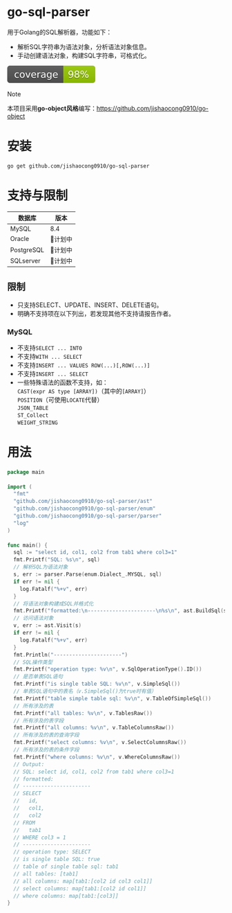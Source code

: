 # go-sql-parser

用于Golang的SQL解析器，功能如下：

* 解析SQL字符串为语法对象，分析语法对象信息。
* 手动创建语法对象，构建SQL字符串，可格式化。

![coverage](https://raw.githubusercontent.com/jishaocong0910/go-sql-parser/b6780c369b7ba1c19d37d570893503172bbeaf3a/.badges/main/coverage.svg)

> [!NOTE]
>
> 本项目采用**go-object风格**编写：https://github.com/jishaocong0910/go-object

# 安装

```shell
go get github.com/jishaocong0910/go-sql-parser
```

# 支持与限制

| 数据库        | 版本    |
|------------|-------|
| MySQL      | 8.4   |
| Oracle     | 🚧计划中 |
| PostgreSQL | 🚧计划中 |
| SQLserver  | 🚧计划中 |

## 限制

* 只支持SELECT、UPDATE、INSERT、DELETE语句。
* 明确不支持项在以下列出，若发现其他不支持请报告作者。

### MySQL

* 不支持`SELECT ... INTO `
* 不支持`WITH ... SELECT`
* 不支持`INSERT ... VALUES ROW(...)[,ROW(...)]`
* 不支持`INSERT ... SELECT`
* 一些特殊语法的函数不支持，如：</br>
  `CAST(expr AS type [ARRAY])`（其中的`[ARRAY]`）</br>
  `POSITION`（可使用`LOCATE`代替）</br>
  `JSON_TABLE`</br>
  `ST_Collect`</br>
  `WEIGHT_STRING`</br>

# 用法

```go
package main

import (
  "fmt"
  "github.com/jishaocong0910/go-sql-parser/ast"
  "github.com/jishaocong0910/go-sql-parser/enum"
  "github.com/jishaocong0910/go-sql-parser/parser"
  "log"
)

func main() {
  sql := "select id, col1, col2 from tab1 where col3=1"
  fmt.Printf("SQL: %s\n", sql)
  // 解析SQL为语法对象
  s, err := parser.Parse(enum.Dialect_.MYSQL, sql)
  if err != nil {
    log.Fatalf("%+v", err)
  }
  // 将语法对象构建成SQL并格式化
  fmt.Printf("formatted:\n----------------------\n%s\n", ast.BuildSql(s, true))
  // 访问语法对象
  v, err := ast.Visit(s)
  if err != nil {
    log.Fatalf("%+v", err)
  }
  fmt.Println("----------------------")
  // SQL操作类型
  fmt.Printf("operation type: %v\n", v.SqlOperationType().ID())
  // 是否单表SQL语句
  fmt.Printf("is single table SQL: %v\n", v.SimpleSql())
  // 单表SQL语句中的表名（v.SimpleSql()为true时有值）
  fmt.Printf("table simple table sql: %v\n", v.TableOfSimpleSql())
  // 所有涉及的表
  fmt.Printf("all tables: %v\n", v.TablesRaw())
  // 所有涉及的表字段
  fmt.Printf("all columns: %v\n", v.TableColumnsRaw())
  // 所有涉及的表的查询字段
  fmt.Printf("select columns: %v\n", v.SelectColumnsRaw())
  // 所有涉及的表的条件字段
  fmt.Printf("where columns: %v\n", v.WhereColumnsRaw())
  // Output:
  // SQL: select id, col1, col2 from tab1 where col3=1
  // formatted:
  // ----------------------
  // SELECT
  //   id,
  //   col1,
  //   col2
  // FROM
  //   tab1
  // WHERE col3 = 1
  // ----------------------
  // operation type: SELECT
  // is single table SQL: true
  // table of single table sql: tab1
  // all tables: [tab1]
  // all columns: map[tab1:[col2 id col3 col1]]
  // select columns: map[tab1:[col2 id col1]]
  // where columns: map[tab1:[col3]]
}
```
















